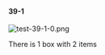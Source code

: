#### 39-1
![test-39-1-0.png](https://github.com/lil-lab/nlvr/raw/master/nlvr/test/images/4/test-39-1-0.png "test-39-1-0.png")

There is 1 box with 2 items
